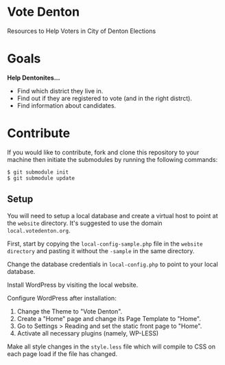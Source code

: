 Vote Denton
===========

Resources to Help Voters in City of Denton Elections

# Goals

**Help Dentonites...**

- Find which district they live in.
- Find out if they are registered to vote (and in the right distrct).
- Find information about candidates.

# Contribute

If you would like to contribute, fork and clone this repository to your machine then initiate the submodules by running the following commands:

	$ git submodule init
	$ git submodule update
	
## Setup

You will need to setup a local database and create a virtual host to point at the `website` directory. It's suggested to use the domain `local.votedenton.org`.

First, start by copying the `local-config-sample.php` file in the `website directory` and pasting it without the `-sample` in the same directory.

Change the database credentials in `local-config.php` to point to your local database.

Install WordPress by visiting the local website.

Configure WordPress after installation:

1. Change the Theme to "Vote Denton".
2. Create a "Home" page and change its Page Template to "Home".
3. Go to Settings > Reading and set the static front page to "Home".
4. Activate all necessary plugins (namely, WP-LESS)

Make all style changes in the `style.less` file which will compile to CSS on each page load if the file has changed.

